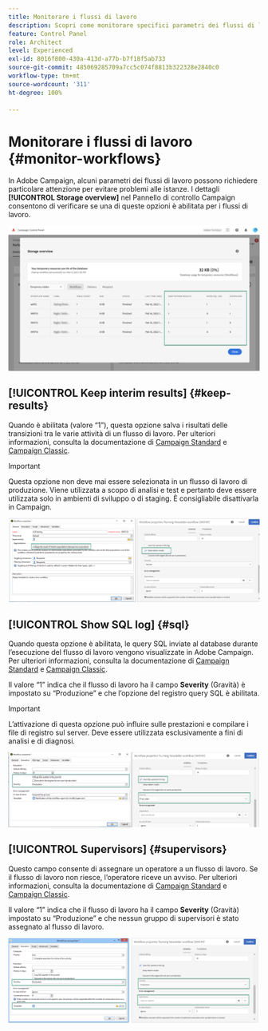 ```yaml
---
title: Monitorare i flussi di lavoro
description: Scopri come monitorare specifici parametri dei flussi di lavoro che richiedono attenzione per evitare problemi nelle istanze.
feature: Control Panel
role: Architect
level: Experienced
exl-id: 8016f800-430a-413d-a77b-b7f18f5ab733
source-git-commit: 485069285709a7cc5c074f8813b322328e2840c0
workflow-type: tm+mt
source-wordcount: '311'
ht-degree: 100%

---
```


# Monitorare i flussi di lavoro {#monitor-workflows}

<!-- Clean paused and completed workflows

When [!DNL Adobe Campaign] workflows are paused or completed, they leave temporary tables on your instances database that consume space and can lead to performance issues.

Control Panel allows you to identify those workflows and clean the temporary resources generated on your instances.

>[!NOTE]
>
>Technically, this operation executes the **[!UICONTROL Database cleanup technical workflow]** that runs on your Campaign instance everyday (see [Campaign Standard](https://experienceleague.adobe.com/docs/campaign-standard/using/administrating/application-settings/technical-workflows.html#list-of-technical-workflows) and [Campaign Classic](https://experienceleague.adobe.com/docs/campaign-classic/using/monitoring-campaign-classic/data-processing/database-cleanup-workflow.html) documentation). 

To clean paused and completed workflows, follow these steps:

1. Navigate to the **[!UICONTROL Performance monitoring]** card.

1. In the **[!UICONTROL Databases]** tab, select the instance where you want to perform the operation.

1. Access the **[!UICONTROL Storage overview]** details, then filter the list on **[!UICONTROL Temporary tables]**. Learn more on **[!UICONTROL Storage overview]** in [this page](database-storage-overview.md).

    ![](assets/wkf-monitoring-filter.png)

1. All temporary tables generated on your instances by workflows and deliveries display. Click the **[!UICONTROL Clean now]** button to delete the resources generated by paused and completed workflows.

    ![](assets/wkf-monitoring-clean.png)

1. Once the operation is confirmed, you can track the estimated remaining time in the **[!UICONTROL Storage overview]** list.

    ![](assets/wkf-monitoring-in-progress.png)

Monitor workflow parameters -->

In Adobe Campaign, alcuni parametri dei flussi di lavoro possono richiedere particolare attenzione per evitare problemi alle istanze. I dettagli **[!UICONTROL Storage overview]** nel Pannello di controllo Campaign consentono di verificare se una di queste opzioni è abilitata per i flussi di lavoro.

![](assets/wkf-monitoring-parameters.png)

## **[!UICONTROL Keep interim results]** {#keep-results}

Quando è abilitata (valore “1”), questa opzione salva i risultati delle transizioni tra le varie attività di un flusso di lavoro. Per ulteriori informazioni, consulta la documentazione di [Campaign Standard](https://experienceleague.adobe.com/docs/campaign-standard/using/managing-processes-and-data/executing-a-workflow/managing-execution-options.html?lang=it) e [Campaign Classic](https://experienceleague.adobe.com/docs/campaign-classic/using/automating-with-workflows/introduction/workflow-best-practices.html?lang=it#logs).

>[!IMPORTANT]
>
>Questa opzione non deve mai essere selezionata in un flusso di lavoro di produzione. Viene utilizzata a scopo di analisi e test e pertanto deve essere utilizzata solo in ambienti di sviluppo o di staging. È consigliabile disattivarla in Campaign.

![](assets/wkf-monitoring-keep.png)

## **[!UICONTROL Show SQL log]** {#sql}

Quando questa opzione è abilitata, le query SQL inviate al database durante l’esecuzione del flusso di lavoro vengono visualizzate in Adobe Campaign. Per ulteriori informazioni, consulta la documentazione di [Campaign Standard](https://experienceleague.adobe.com/docs/campaign-standard/using/managing-processes-and-data/executing-a-workflow/managing-execution-options.html?lang=it) e [Campaign Classic](https://experienceleague.adobe.com/docs/campaign-classic/using/automating-with-workflows/advanced-management/workflow-properties.html?lang=it#execution).

Il valore “1” indica che il flusso di lavoro ha il campo **Severity** (Gravità) è impostato su “Produzione” e che l’opzione del registro query SQL è abilitata.

>[!IMPORTANT]
>
>L’attivazione di questa opzione può influire sulle prestazioni e compilare i file di registro sul server. Deve essere utilizzata esclusivamente a fini di analisi e di diagnosi.

![](assets/wkf-monitoring-sql.png)

## **[!UICONTROL Supervisors]** {#supervisors}

Questo campo consente di assegnare un operatore a un flusso di lavoro. Se il flusso di lavoro non riesce, l’operatore riceve un avviso. Per ulteriori informazioni, consulta la documentazione di [Campaign Standard](https://experienceleague.adobe.com/docs/campaign-standard/using/managing-processes-and-data/executing-a-workflow/monitoring-workflow-execution.html?lang=it#error-management) e [Campaign Classic](https://experienceleague.adobe.com/docs/campaign-classic/using/automating-with-workflows/advanced-management/workflow-properties.html?lang=it#error-management).

Il valore “1” indica che il flusso di lavoro ha il campo **Severity** (Gravità) impostato su “Produzione” e che nessun gruppo di supervisori è stato assegnato al flusso di lavoro.

![](assets/wkf-monitoring-supervisors.png)
